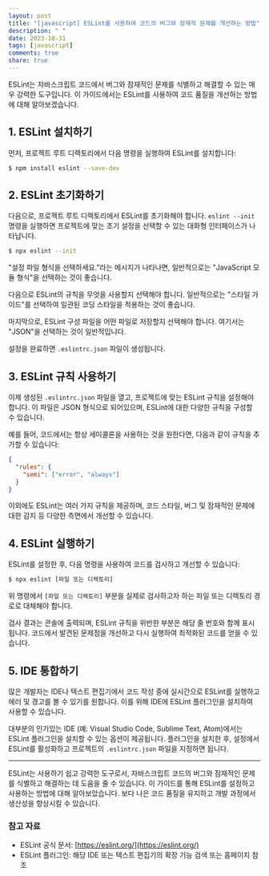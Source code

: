 ```yaml
---
layout: post
title: "[javascript] ESLint를 사용하여 코드의 버그와 잠재적 문제를 개선하는 방법"
description: " "
date: 2023-10-31
tags: [javascript]
comments: true
share: true
---
```


ESLint는 자바스크립트 코드에서 버그와 잠재적인 문제를 식별하고 해결할 수 있는 매우 강력한 도구입니다. 이 가이드에서는 ESLint를 사용하여 코드 품질을 개선하는 방법에 대해 알아보겠습니다.

## 1. ESLint 설치하기

먼저, 프로젝트 루트 디렉토리에서 다음 명령을 실행하여 ESLint를 설치합니다:

```bash
$ npm install eslint --save-dev
```

## 2. ESLint 초기화하기

다음으로, 프로젝트 루트 디렉토리에서 ESLint를 초기화해야 합니다. `eslint --init` 명령을 실행하면 프로젝트에 맞는 초기 설정을 선택할 수 있는 대화형 인터페이스가 나타납니다.

```bash
$ npx eslint --init
```

"설정 파일 형식을 선택하세요."라는 메시지가 나타나면, 일반적으로는 "JavaScript 모듈 형식"을 선택하는 것이 좋습니다.

다음으로 ESLint의 규칙을 무엇을 사용할지 선택해야 합니다. 일반적으로는 "스타일 가이드"를 선택하여 일관된 코딩 스타일을 적용하는 것이 좋습니다.

마지막으로, ESLint 구성 파일을 어떤 파일로 저장할지 선택해야 합니다. 여기서는 "JSON"을 선택하는 것이 일반적입니다.

설정을 완료하면 `.eslintrc.json` 파일이 생성됩니다.

## 3. ESLint 규칙 사용하기

이제 생성된 `.eslintrc.json` 파일을 열고, 프로젝트에 맞는 ESLint 규칙을 설정해야 합니다. 이 파일은 JSON 형식으로 되어있으며, ESLint에 대한 다양한 규칙을 구성할 수 있습니다.

예를 들어, 코드에서는 항상 세미콜론을 사용하는 것을 원한다면, 다음과 같이 규칙을 추가할 수 있습니다:

```json
{
  "rules": {
    "semi": ["error", "always"]
  }
}
```

이외에도 ESLint는 여러 가지 규칙을 제공하며, 코드 스타일, 버그 및 잠재적인 문제에 대한 감지 등 다양한 측면에서 개선할 수 있습니다.

## 4. ESLint 실행하기

ESLint를 설정한 후, 다음 명령을 사용하여 코드를 검사하고 개선할 수 있습니다:

```bash
$ npx eslint [파일 또는 디렉토리]
```

위 명령에서 `[파일 또는 디렉토리]` 부분을 실제로 검사하고자 하는 파일 또는 디렉토리 경로로 대체해야 합니다.

검사 결과는 콘솔에 출력되며, ESLint 규칙을 위반한 부분은 해당 줄 번호와 함께 표시됩니다. 코드에서 발견된 문제점을 개선하고 다시 실행하여 최적화된 코드를 얻을 수 있습니다.

## 5. IDE 통합하기

많은 개발자는 IDE나 텍스트 편집기에서 코드 작성 중에 실시간으로 ESLint를 실행하고 에러 및 경고를 볼 수 있기를 원합니다. 이를 위해 IDE에 ESLint 플러그인을 설치하여 사용할 수 있습니다.

대부분의 인기있는 IDE (예: Visual Studio Code, Sublime Text, Atom)에서는 ESLint 플러그인을 설치할 수 있는 옵션이 제공됩니다. 플러그인을 설치한 후, 설정에서 ESLint를 활성화하고 프로젝트의 `.eslintrc.json` 파일을 지정하면 됩니다.

---

ESLint는 사용하기 쉽고 강력한 도구로서, 자바스크립트 코드의 버그와 잠재적인 문제를 식별하고 해결하는 데 도움을 줄 수 있습니다. 이 가이드를 통해 ESLint를 설정하고 사용하는 방법에 대해 알아보았습니다. 보다 나은 코드 품질을 유지하고 개발 과정에서 생산성을 향상시킬 수 있습니다.

### 참고 자료

- ESLint 공식 문서: [https://eslint.org/](https://eslint.org/)
- ESLint 플러그인: 해당 IDE 또는 텍스트 편집기의 확장 기능 검색 또는 홈페이지 참조